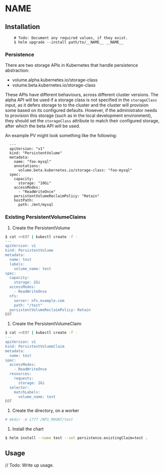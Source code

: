 # __NAME__

## Installation

```
    # Todo: Document any required values, if they exist.
    $ helm upgrade --install path/to/__NAME__ __NAME__
```

### Persistence

There are two storage APIs in Kubernetes that handle persistence abstraction:

- volume.alpha.kubernetes.io/storage-class
- volume.beta.kubernetes.io/storage-class

These APIs have different behaviours, across different cluster versions. The alpha API will be used if a storage class is not specified in the `storageClass` input, as it defers storage to to the cluster and the cluster will provision some based on its configured defaults. However, if the administrator needs to provision this storage (such as in the local development environment), they should set the `storageClass` attribute to match their configured storage, after which the beta API will be used.

An example PV might look something like the following:

```
  ---
  apiVersion: "v1"
  kind: "PersistentVolume"
  metadata:
    name: "foo-mysql"
    annotations:
      volume.beta.kubernetes.io/storage-class: "foo-mysql"
  spec:
    capacity:
      storage: "10Gi"
    accessModes:
      - "ReadWriteOnce"
    persistentVolumeReclaimPolicy: "Retain"
    hostPath:
      path: /mnt/mysql
```

### Existing PersistentVolumeClaims

1. Create the PersistentVolume
```bash
$ cat <<EOT | kubectl create -f -
---
apiVersion: v1
kind: PersistentVolume
metadata:
  name: test
  labels:
    volume_name: test
spec:
  capacity:
    storage: 2Gi
  accessModes:
    - ReadWriteOnce
  nfs:
    server: nfs.example.com
    path: "/test"
  persistentVolumeReclaimPolicy: Retain
EOT
```
1. Create the PersistentVolumeClaim
```bash
$ cat <<EOT | kubectl create -f -
---
apiVersion: v1
kind: PersistentVolumeClaim
metadata:
  name: test
spec:
  accessModes:
    - ReadWriteOnce
  resources:
    requests:
      storage: 2Gi
  selector:
    matchLabels:
      volume_name: test
EOT
```
1. Create the directory, on a worker
```bash
# mkdir -m 1777 /NFS_MOUNT/test
```
1. Install the chart
```bash
$ helm install --name test --set persistence.existingClaim=test .
```

## Usage

// Todo: Write up usage.
